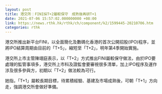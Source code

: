 ```yaml
---
layout: post
title: 港交所：FINI採T+2屬較保守　成熟後再研T+1
date: 2021-07-06 15:57:02.000000000 +08:00
link: https://news.rthk.hk/rthk/ch/component/k2/1599445-20210706.htm
categories: rthk
---
```


港交所推出新平台FINI，以全面簡化及數碼化香港的首次公開招股(IPO)程序，並將IPO結算周期由目前的「T+5」，縮短至「T+2」，明年第4季開始實施。

港交所上市主管陳翊庭表示，以「T+2」方式推出FINI屬較保守做法，由於IPO要處理的監管事項多，港交所上市科及證監會要審視很多清單，加上IPO程序及運作涉及很多參與方，初期以「T+2」做法較為可行。

她指，「T+1」屬較長期目標，待累積經驗、基建及市場成熟後，可朝「T+1」方向走，強調港交所會做好準備。
